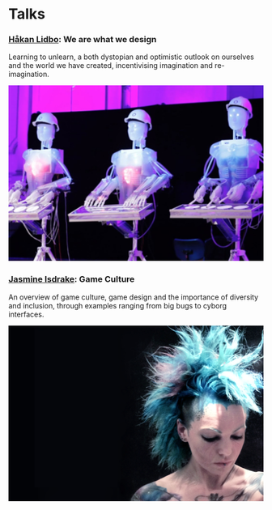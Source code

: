 # Talks

### [Håkan Lidbo](https://rumtiden.com): We are what we design

Learning to unlearn, a both dystopian and optimistic outlook on ourselves and the world we have created, incentivising imagination and re-imagination. 

![](../../../../.gitbook/assets/ha-kanlidbo3.jpg)

### [Jasmine Isdrake](http://isdrake.com/): Game Culture

An overview of game culture, game design and the importance of diversity and inclusion, through examples ranging from big bugs to cyborg interfaces.

![](../../../../.gitbook/assets/jasmineisdrake2.jpg)

